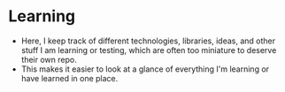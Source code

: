 # Learning

- Here, I keep track of different technologies, libraries, ideas, and other stuff I am learning or testing, which are often too miniature to deserve their own repo.
- This makes it easier to look at a glance of everything I'm learning or have learned in one place.
